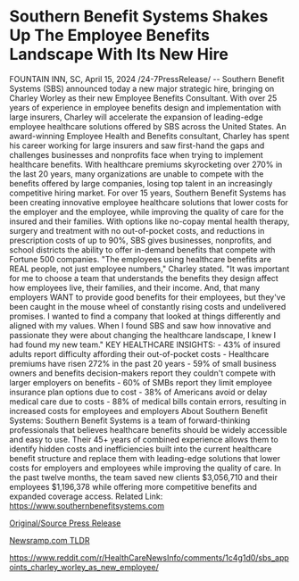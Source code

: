# Southern Benefit Systems Shakes Up The Employee Benefits Landscape With Its New Hire

FOUNTAIN INN, SC, April 15, 2024 /24-7PressRelease/ -- Southern Benefit Systems (SBS) announced today a new major strategic hire, bringing on Charley Worley as their new Employee Benefits Consultant. With over 25 years of experience in employee benefits design and implementation with large insurers, Charley will accelerate the expansion of leading-edge employee healthcare solutions offered by SBS across the United States.  An award-winning Employee Health and Benefits consultant, Charley has spent his career working for large insurers and saw first-hand the gaps and challenges businesses and nonprofits face when trying to implement healthcare benefits. With healthcare premiums skyrocketing over 270% in the last 20 years, many organizations are unable to compete with the benefits offered by large companies, losing top talent in an increasingly competitive hiring market.   For over 15 years, Southern Benefit Systems has been creating innovative employee healthcare solutions that lower costs for the employer and the employee, while improving the quality of care for the insured and their families. With options like no-copay mental health therapy, surgery and treatment with no out-of-pocket costs, and reductions in prescription costs of up to 90%, SBS gives businesses, nonprofits, and school districts the ability to offer in-demand benefits that compete with Fortune 500 companies.   "The employees using healthcare benefits are REAL people, not just employee numbers," Charley stated. "It was important for me to choose a team that understands the benefits they design affect how employees live, their families, and their income. And, that many employers WANT to provide good benefits for their employees, but they've been caught in the mouse wheel of constantly rising costs and undelivered promises. I wanted to find a company that looked at things differently and aligned with my values. When I found SBS and saw how innovative and passionate they were about changing the healthcare landscape, I knew I had found my new team."  KEY HEALTHCARE INSIGHTS: - 43% of insured adults report difficulty affording their out-of-pocket costs - Healthcare premiums have risen 272% in the past 20 years - 59% of small business owners and benefits decision-makers report they couldn't compete with larger employers on benefits - 60% of SMBs report they limit employee insurance plan options due to cost - 38% of Americans avoid or delay medical care due to costs - 88% of medical bills contain errors, resulting in increased costs for employees and employers  About Southern Benefit Systems: Southern Benefit Systems is a team of forward-thinking professionals that believes healthcare benefits should be widely accessible and easy to use. Their 45+ years of combined experience allows them to identify hidden costs and inefficiencies built into the current healthcare benefit structure and replace them with leading-edge solutions that lower costs for employers and employees while improving the quality of care. In the past twelve months, the team saved new clients $3,056,710 and their employees $1,196,378 while offering more competitive benefits and expanded coverage access.  Related Link: https://www.southernbenefitsystems.com 

[Original/Source Press Release](https://www.24-7pressrelease.com/press-release/509995/southern-benefit-systems-shakes-up-the-employee-benefits-landscape-with-its-new-hire)
                    

[Newsramp.com TLDR](None) 

https://www.reddit.com/r/HealthCareNewsInfo/comments/1c4g1d0/sbs_appoints_charley_worley_as_new_employee/